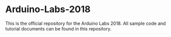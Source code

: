 # Arduino-Labs-2018
This is the official repository for the Arduino Labs 2018. All sample code and tutorial documents can be found in this repository.
